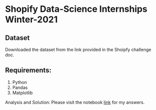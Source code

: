 # Shopify Data-Science Internships Winter-2021

## Dataset

Downloaded the dataset from the link provided in the Shoipfy challenge doc.

## Requirements:

1. Python
2. Pandas 
3. Matplotlib

Analysis and Solution: 
Please visit the notebook [link](https://github.com/kiranrawat/Shopify-DS-Challenge/blob/master/Shopify-Data%20Science%20Intern%20Challenge%202021.ipynb) for my answers.

